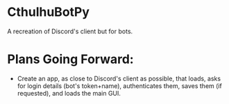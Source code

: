 # CthulhuBotPy
A recreation of Discord's client but for bots. 

# Plans Going Forward:

- Create an app, as close to Discord's client as possible, that loads, asks for login details (bot's token+name), authenticates them, saves them (if requested), and loads the main GUI.
